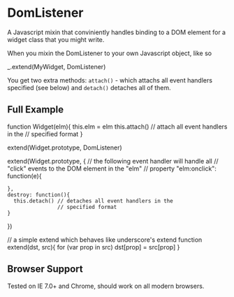 DomListener
===========

A Javascript mixin that conviniently handles binding to a DOM element for a widget class that you might write.

When you mixin the DomListener to your own Javascript object, like so

  _.extend(MyWidget, DomListener)

You get two extra methods: `attach()` - which attachs all event handlers specified (see below) and `detach()` detaches all of them.

Full Example
------------
  
  function Widget(elm){
    this.elm = elm
    this.attach() // attach all event handlers in the
                  // specified format
  }

  extend(Widget.prototype, DomListener)

  extend(Widget.prototype, {
    // the following event handler will handle all
    // "click" events to the DOM element in the "elm"
    // property
    "elm:onclick": function(e){

    },
    destroy: function(){
      this.detach() // detaches all event handlers in the
                    // specified format
    }
  })

  // a simple extend which behaves like underscore's extend
  function extend(dst, src){
    for (var prop in src)
      dst[prop] = src[prop]
  }

Browser Support
---------------

Tested on IE 7.0+ and Chrome, should work on all modern browsers.